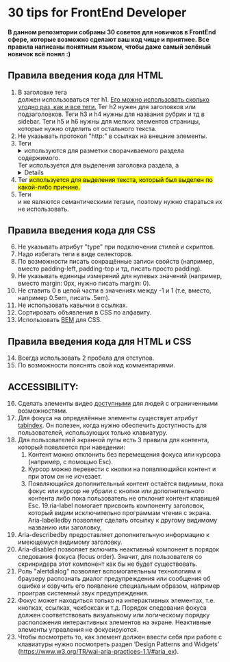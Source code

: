 # 30 tips for FrontEnd Developer
#### В данном репозитории собраны 30 советов для новичков в FrontEnd сфере, которые возможно сделают ваш код чище и приятнее. Все правила написаны понятным языком, чтобы даже самый зелёный новичок всё понял :)
## Правила введения кода для HTML
1. В заголовке тега <article> должен использоваться тег h1. [Его можно использовать сколько угодно раз, как и все <h> теги.](https://webdesign.tutsplus.com/articles/the-truth-about-multiple-h1-tags-in-the-html5-era--webdesign-16824) Тег h2 нужен для заголовков или подзаголовков. Теги h3 и h4 нужны для названия рубрик и тд в sidebar. Теги h5 и h6 нужны для мелких элементов страницы, которые нужно отделить от остального текста.
2. Не указывать протокол "http:" в ссылках на внешние элементы.
3. Теги <details> и <summary> используются для разметки сворачиваемого раздела содержимого. <summary> Тег используется для выделения заголовка раздела, а <details> тег используется для выделения самого содержимого.
4. Тег <mark> используется для выделения текста, который был выделен по какой-либо причине. 
5. Теги <div> и <span> не являются семантическими тегами, поэтому нужно стараться их не использовать.
## Правила введения кода для CSS
6. Не указывать атрибут "type" при подключении стилей и скриптов.
7. Надо избегать теги в виде селекторов.
8. По возможности писать сокращённые записи свойств (например, вместо padding-left, padding-top и тд, писать просто padding).
9. Не указывать единицы измерений для нулевых значений (например, вместо margin: 0px, нужно писать margin: 0).
10. Не ставить 0 в целой части в значениях между -1 и 1 (т.е, вместо, например 0.5em, писать .5em).
11. Не использовать кавычки в ссылках.
12. Сортировать объявления в CSS по алфавиту.
13. Использовать [BEM](https://csswizardry.com/2013/01/mindbemding-getting-your-head-round-bem-syntax/) для CSS.
## Правила введения кода для HTML и CSS
14. Всегда использовать 2 пробела для отступов.
15. По возможности пояснять свой код комментариями.
## ACCESSIBILITY:
16. Сделать элементы видео [доступными](https://web.dev/media-accessibility/) для людей с ограниченными возможностями.
17. Для фокуса на определённые элементы существует атрибут [tabindex](https://www.internet-technologies.ru/articles/kak-i-kogda-ispolzovat-atribut-tabindex.html#header-45156-1). Он полезен, когда нужно обеспечить доступность для пользователей, использующих только клавиатуру.
18. Для пользователей экранной лупы есть 3 правила для контента, который появляется при наведении:
      1. Контент можно отклонить без перемещения фокуса или курсора (например, с помощью Esc).
      2. Курсор можно перевести с кнопки на появляющийся контент и при этом он не исчезает.
      3. Появляющийся дополнительный контент остаётся видимым, пока фокус или курсор не убрали с кнопки или дополнительного контента либо пока пользователь не отклонит контент клавишей Esc. 
19.ria-label помогает присвоить компоненту заголовок, который видим исключительно программам чтения с экрана. Aria-labelledby позволяет сделать отсылку к другому видимому названию или заголовку,
20. Aria-describedby предоставляет дополнительную информацию к имеющемуся видимому заголовку.
21. Aria-disabled позволяет включить неактивный компонент в порядок следования фокуса (focus order). Значит, для пользователя со скринридера этот компонент как бы не будет существовать.
22. Роль "alertdialog" позволяет вспомогательным технологиям и браузеру распознать диалог предупреждения или сообщения об ошибке и озвучить его появление специальным образом, например проиграв системный звук предупреждения.
23. Фокус может находиться только на интерактивных элементах, т.е. кнопках, ссылках, чекбоксах и т.д. Порядок следования фокуса должен соответствовать визуальному или логическому порядку расположения интерактивных элементов на экране.  Неактивные элементы управления не фокусируются.  
24. Чтобы посмотреть то, как элемент должен ввести себя при работе с клавиатуры нужно посмотреть раздел ‘Design Patterns and Widgets’ (https://www.w3.org/TR/wai-aria-practices-1.1/#aria_ex).
